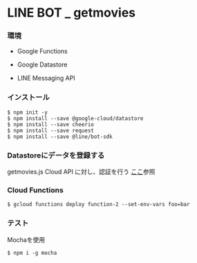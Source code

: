 # LINE BOT _ getmovies

### 環境
- Google Functions

- Google Datastore

- LINE Messaging API


### インストール
```
$ npm init -y
$ npm install --save @google-cloud/datastore
$ npm install --save cheerio 
$ npm install --save request
$ npm install --save @line/bot-sdk

```

### Datastoreにデータを登録する
getmovies.js
Cloud API に対し、認証を行う
[ここ](https://cloud.google.com/docs/authentication/getting-started?hl=ja)参照


### Cloud Functions
```
$ gcloud functions deploy function-2 --set-env-vars foo=bar
```
### テスト
Mochaを使用
```
$ npm i -g mocha
```